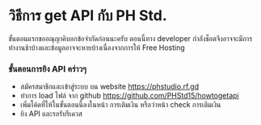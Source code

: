 # วิธีการ get API กับ PH Std.

ขั้นตอนแรกขออณุญาคิบอกข้อจำกัดก่อนนะครับ
ตอนนี้ทาง developer กำลังช็อตจึงอาจจะมีการทำงานช้าบ้างและข้อมูลอาจจะหายบ้างเนื่องจากการให้ Free Hosting




### ขั้นตอนการยิง API คร่าวๆ
- สมัครสมาชิกและเข้าสู่ระบบ บน website https://phstudio.rf.gd
- ทำการ load ไฟล์ จาก github https://github.com/PHStd15/howtogetapi
- เพิ่มโค้ดที่ให้ในขั้นตอนนี้ลงในหน้า การเติมเงิน หรือว่าหน้า check การเติมเงิน
- ยิง API และรอรับรีเควส
